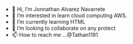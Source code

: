 - 👋 Hi, I’m Jonnathan Alvarez Navarrete
- 👀 I’m interested in learn cloud computing AWS.
- 🌱 I’m currently learning HTML
- 💞️ I’m looking to collaborate on any protect
- 📫 How to reach me ...@Tathan1191

<!---
Tathan1191/Tathan1191 is a ✨ special ✨ repository because its `README.md` (this file) appears on your GitHub profile.
You can click the Preview link to take a look at your changes.
--->
